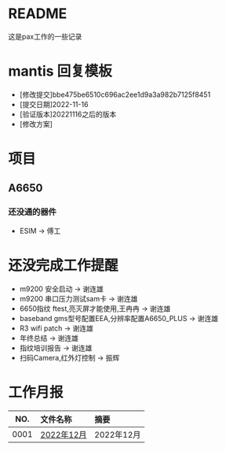 # README

这是pax工作的一些记录

# mantis 回复模板

* [修改提交]bbe475be6510c696ac2ee1d9a3a982b7125f8451
* [提交日期]2022-11-16
* [验证版本]20221116之后的版本
* [修改方案]


# 项目

## A6650

### 还没通的器件

* ESIM -> 傅工


# 还没完成工作提醒

* m9200 安全启动                                 -> 谢连雄
* m9200 串口压力测试sam卡                         -> 谢连雄
* 6650指纹 ftest,亮灭屏才能使用,王冉冉             -> 谢连雄
* baseband  gms型号配置EEA,分辨率配置A6650_PLUS   -> 谢连雄
* R3 wifi patch                                  -> 谢连雄
* 年终总结                                        -> 谢连雄
* 指纹培训报告                                    -> 谢连雄
* 扫码Camera,红外灯控制                           -> 振辉

# 工作月报

NO.|文件名称|摘要
:--:|:--|:--
0001| [2022年12月](year/2022_12.md) | 2022年12月